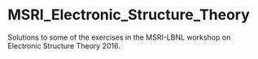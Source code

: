 # MSRI_Electronic_Structure_Theory
Solutions to some of the exercises in the MSRI-LBNL workshop on Electronic Structure Theory 2016.
